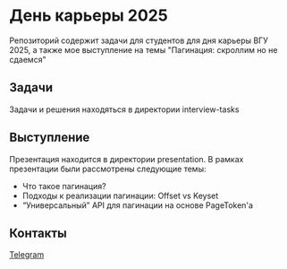 # День карьеры 2025

Репозиторий содержит задачи для студентов для дня карьеры ВГУ 2025, а также мое выступление
на темы "Пагинация: скроллим но не сдаемся"

## Задачи

Задачи и решения находяться в директории interview-tasks

## Выступление

Презентация находится в директории presentation.
В рамках презентации были рассмотрены следующие темы:

* Что такое пагинация?
* Подходы к реализации пагинации: Offset vs Keyset
* “Универсальный” API для пагинации на основе PageToken'а

## Контакты

[Telegram](https://t.me/quicklybly)
